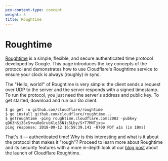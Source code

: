 ```yaml
---
pcx-content-type: concept
weight: 3
title: Roughtime
---
```


# Roughtime

[Roughtime](https://roughtime.googlesource.com/roughtime) is a simple, flexible,
and secure authenticated time protocol developed by Google. This page introduces
the key concepts of the protocol and demonstrates how to use Cloudflare's
Roughtime service to ensure your clock is always (roughly) in sync.

The "Hello, world!" of Roughtime is very simple: the client sends a request over
UDP to the server and the server responds with a signed timestamp. To run the
protocol, you just need the server's address and public key. To get started,
download and run our Go client:

    $ go get -u github.com/cloudflare/roughtime
    $ go install github.com/cloudflare/roughtime...
    $ getroughtime -ping roughtime.cloudflare.com:2002 -pubkey gD63hSj3ScS+wuOeGrubXlq35N1c5Lby/S+T7MNTjxo=
    ping response: 2018-09-12 16:59:39.141 -0700 PDT ±1s (in 10ms)

That's it — authenticated time! Why is this interesting and what is it about
the protocol that makes it "rough"? Proceed to learn more about Roughtime and
its security features with a more in-depth look at our
[blog post](https://blog.cloudflare.com/roughtime/) about the launch of
Cloudflare Roughtime.
